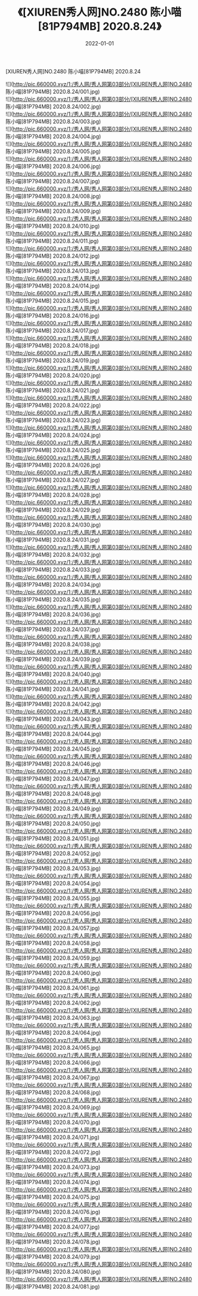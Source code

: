 ﻿---
layout: post
title:  《[XIUREN秀人网]NO.2480 陈小喵[81P794MB] 2020.8.24》
date:   2022-01-01
img: http://pic.660000.xyz/1:/秀人网/秀人网第03部分/[XIUREN秀人网]NO.2480 陈小喵[81P794MB] 2020.8.24/000.jpg
categories: [美女, 清纯, 唯美]
---

[XIUREN秀人网]NO.2480 陈小喵[81P794MB] 2020.8.24

 ![](http://pic.660000.xyz/1:/秀人网/秀人网第03部分/[XIUREN秀人网]NO.2480 陈小喵[81P794MB] 2020.8.24/001.jpg) <br>![](http://pic.660000.xyz/1:/秀人网/秀人网第03部分/[XIUREN秀人网]NO.2480 陈小喵[81P794MB] 2020.8.24/002.jpg) <br>![](http://pic.660000.xyz/1:/秀人网/秀人网第03部分/[XIUREN秀人网]NO.2480 陈小喵[81P794MB] 2020.8.24/003.jpg) <br>![](http://pic.660000.xyz/1:/秀人网/秀人网第03部分/[XIUREN秀人网]NO.2480 陈小喵[81P794MB] 2020.8.24/004.jpg) <br>![](http://pic.660000.xyz/1:/秀人网/秀人网第03部分/[XIUREN秀人网]NO.2480 陈小喵[81P794MB] 2020.8.24/005.jpg) <br>![](http://pic.660000.xyz/1:/秀人网/秀人网第03部分/[XIUREN秀人网]NO.2480 陈小喵[81P794MB] 2020.8.24/006.jpg) <br>![](http://pic.660000.xyz/1:/秀人网/秀人网第03部分/[XIUREN秀人网]NO.2480 陈小喵[81P794MB] 2020.8.24/007.jpg) <br>![](http://pic.660000.xyz/1:/秀人网/秀人网第03部分/[XIUREN秀人网]NO.2480 陈小喵[81P794MB] 2020.8.24/008.jpg) <br>![](http://pic.660000.xyz/1:/秀人网/秀人网第03部分/[XIUREN秀人网]NO.2480 陈小喵[81P794MB] 2020.8.24/009.jpg) <br>![](http://pic.660000.xyz/1:/秀人网/秀人网第03部分/[XIUREN秀人网]NO.2480 陈小喵[81P794MB] 2020.8.24/010.jpg) <br>![](http://pic.660000.xyz/1:/秀人网/秀人网第03部分/[XIUREN秀人网]NO.2480 陈小喵[81P794MB] 2020.8.24/011.jpg) <br>![](http://pic.660000.xyz/1:/秀人网/秀人网第03部分/[XIUREN秀人网]NO.2480 陈小喵[81P794MB] 2020.8.24/012.jpg) <br>![](http://pic.660000.xyz/1:/秀人网/秀人网第03部分/[XIUREN秀人网]NO.2480 陈小喵[81P794MB] 2020.8.24/013.jpg) <br>![](http://pic.660000.xyz/1:/秀人网/秀人网第03部分/[XIUREN秀人网]NO.2480 陈小喵[81P794MB] 2020.8.24/014.jpg) <br>![](http://pic.660000.xyz/1:/秀人网/秀人网第03部分/[XIUREN秀人网]NO.2480 陈小喵[81P794MB] 2020.8.24/015.jpg) <br>![](http://pic.660000.xyz/1:/秀人网/秀人网第03部分/[XIUREN秀人网]NO.2480 陈小喵[81P794MB] 2020.8.24/016.jpg) <br>![](http://pic.660000.xyz/1:/秀人网/秀人网第03部分/[XIUREN秀人网]NO.2480 陈小喵[81P794MB] 2020.8.24/017.jpg) <br>![](http://pic.660000.xyz/1:/秀人网/秀人网第03部分/[XIUREN秀人网]NO.2480 陈小喵[81P794MB] 2020.8.24/018.jpg) <br>![](http://pic.660000.xyz/1:/秀人网/秀人网第03部分/[XIUREN秀人网]NO.2480 陈小喵[81P794MB] 2020.8.24/019.jpg) <br>![](http://pic.660000.xyz/1:/秀人网/秀人网第03部分/[XIUREN秀人网]NO.2480 陈小喵[81P794MB] 2020.8.24/020.jpg) <br>![](http://pic.660000.xyz/1:/秀人网/秀人网第03部分/[XIUREN秀人网]NO.2480 陈小喵[81P794MB] 2020.8.24/021.jpg) <br>![](http://pic.660000.xyz/1:/秀人网/秀人网第03部分/[XIUREN秀人网]NO.2480 陈小喵[81P794MB] 2020.8.24/022.jpg) <br>![](http://pic.660000.xyz/1:/秀人网/秀人网第03部分/[XIUREN秀人网]NO.2480 陈小喵[81P794MB] 2020.8.24/023.jpg) <br>![](http://pic.660000.xyz/1:/秀人网/秀人网第03部分/[XIUREN秀人网]NO.2480 陈小喵[81P794MB] 2020.8.24/024.jpg) <br>![](http://pic.660000.xyz/1:/秀人网/秀人网第03部分/[XIUREN秀人网]NO.2480 陈小喵[81P794MB] 2020.8.24/025.jpg) <br>![](http://pic.660000.xyz/1:/秀人网/秀人网第03部分/[XIUREN秀人网]NO.2480 陈小喵[81P794MB] 2020.8.24/026.jpg) <br>![](http://pic.660000.xyz/1:/秀人网/秀人网第03部分/[XIUREN秀人网]NO.2480 陈小喵[81P794MB] 2020.8.24/027.jpg) <br>![](http://pic.660000.xyz/1:/秀人网/秀人网第03部分/[XIUREN秀人网]NO.2480 陈小喵[81P794MB] 2020.8.24/028.jpg) <br>![](http://pic.660000.xyz/1:/秀人网/秀人网第03部分/[XIUREN秀人网]NO.2480 陈小喵[81P794MB] 2020.8.24/029.jpg) <br>![](http://pic.660000.xyz/1:/秀人网/秀人网第03部分/[XIUREN秀人网]NO.2480 陈小喵[81P794MB] 2020.8.24/030.jpg) <br>![](http://pic.660000.xyz/1:/秀人网/秀人网第03部分/[XIUREN秀人网]NO.2480 陈小喵[81P794MB] 2020.8.24/031.jpg) <br>![](http://pic.660000.xyz/1:/秀人网/秀人网第03部分/[XIUREN秀人网]NO.2480 陈小喵[81P794MB] 2020.8.24/032.jpg) <br>![](http://pic.660000.xyz/1:/秀人网/秀人网第03部分/[XIUREN秀人网]NO.2480 陈小喵[81P794MB] 2020.8.24/033.jpg) <br>![](http://pic.660000.xyz/1:/秀人网/秀人网第03部分/[XIUREN秀人网]NO.2480 陈小喵[81P794MB] 2020.8.24/034.jpg) <br>![](http://pic.660000.xyz/1:/秀人网/秀人网第03部分/[XIUREN秀人网]NO.2480 陈小喵[81P794MB] 2020.8.24/035.jpg) <br>![](http://pic.660000.xyz/1:/秀人网/秀人网第03部分/[XIUREN秀人网]NO.2480 陈小喵[81P794MB] 2020.8.24/036.jpg) <br>![](http://pic.660000.xyz/1:/秀人网/秀人网第03部分/[XIUREN秀人网]NO.2480 陈小喵[81P794MB] 2020.8.24/037.jpg) <br>![](http://pic.660000.xyz/1:/秀人网/秀人网第03部分/[XIUREN秀人网]NO.2480 陈小喵[81P794MB] 2020.8.24/038.jpg) <br>![](http://pic.660000.xyz/1:/秀人网/秀人网第03部分/[XIUREN秀人网]NO.2480 陈小喵[81P794MB] 2020.8.24/039.jpg) <br>![](http://pic.660000.xyz/1:/秀人网/秀人网第03部分/[XIUREN秀人网]NO.2480 陈小喵[81P794MB] 2020.8.24/040.jpg) <br>![](http://pic.660000.xyz/1:/秀人网/秀人网第03部分/[XIUREN秀人网]NO.2480 陈小喵[81P794MB] 2020.8.24/041.jpg) <br>![](http://pic.660000.xyz/1:/秀人网/秀人网第03部分/[XIUREN秀人网]NO.2480 陈小喵[81P794MB] 2020.8.24/042.jpg) <br>![](http://pic.660000.xyz/1:/秀人网/秀人网第03部分/[XIUREN秀人网]NO.2480 陈小喵[81P794MB] 2020.8.24/043.jpg) <br>![](http://pic.660000.xyz/1:/秀人网/秀人网第03部分/[XIUREN秀人网]NO.2480 陈小喵[81P794MB] 2020.8.24/044.jpg) <br>![](http://pic.660000.xyz/1:/秀人网/秀人网第03部分/[XIUREN秀人网]NO.2480 陈小喵[81P794MB] 2020.8.24/045.jpg) <br>![](http://pic.660000.xyz/1:/秀人网/秀人网第03部分/[XIUREN秀人网]NO.2480 陈小喵[81P794MB] 2020.8.24/046.jpg) <br>![](http://pic.660000.xyz/1:/秀人网/秀人网第03部分/[XIUREN秀人网]NO.2480 陈小喵[81P794MB] 2020.8.24/047.jpg) <br>![](http://pic.660000.xyz/1:/秀人网/秀人网第03部分/[XIUREN秀人网]NO.2480 陈小喵[81P794MB] 2020.8.24/048.jpg) <br>![](http://pic.660000.xyz/1:/秀人网/秀人网第03部分/[XIUREN秀人网]NO.2480 陈小喵[81P794MB] 2020.8.24/049.jpg) <br>![](http://pic.660000.xyz/1:/秀人网/秀人网第03部分/[XIUREN秀人网]NO.2480 陈小喵[81P794MB] 2020.8.24/050.jpg) <br>![](http://pic.660000.xyz/1:/秀人网/秀人网第03部分/[XIUREN秀人网]NO.2480 陈小喵[81P794MB] 2020.8.24/051.jpg) <br>![](http://pic.660000.xyz/1:/秀人网/秀人网第03部分/[XIUREN秀人网]NO.2480 陈小喵[81P794MB] 2020.8.24/052.jpg) <br>![](http://pic.660000.xyz/1:/秀人网/秀人网第03部分/[XIUREN秀人网]NO.2480 陈小喵[81P794MB] 2020.8.24/053.jpg) <br>![](http://pic.660000.xyz/1:/秀人网/秀人网第03部分/[XIUREN秀人网]NO.2480 陈小喵[81P794MB] 2020.8.24/054.jpg) <br>![](http://pic.660000.xyz/1:/秀人网/秀人网第03部分/[XIUREN秀人网]NO.2480 陈小喵[81P794MB] 2020.8.24/055.jpg) <br>![](http://pic.660000.xyz/1:/秀人网/秀人网第03部分/[XIUREN秀人网]NO.2480 陈小喵[81P794MB] 2020.8.24/056.jpg) <br>![](http://pic.660000.xyz/1:/秀人网/秀人网第03部分/[XIUREN秀人网]NO.2480 陈小喵[81P794MB] 2020.8.24/057.jpg) <br>![](http://pic.660000.xyz/1:/秀人网/秀人网第03部分/[XIUREN秀人网]NO.2480 陈小喵[81P794MB] 2020.8.24/058.jpg) <br>![](http://pic.660000.xyz/1:/秀人网/秀人网第03部分/[XIUREN秀人网]NO.2480 陈小喵[81P794MB] 2020.8.24/059.jpg) <br>![](http://pic.660000.xyz/1:/秀人网/秀人网第03部分/[XIUREN秀人网]NO.2480 陈小喵[81P794MB] 2020.8.24/060.jpg) <br>![](http://pic.660000.xyz/1:/秀人网/秀人网第03部分/[XIUREN秀人网]NO.2480 陈小喵[81P794MB] 2020.8.24/061.jpg) <br>![](http://pic.660000.xyz/1:/秀人网/秀人网第03部分/[XIUREN秀人网]NO.2480 陈小喵[81P794MB] 2020.8.24/062.jpg) <br>![](http://pic.660000.xyz/1:/秀人网/秀人网第03部分/[XIUREN秀人网]NO.2480 陈小喵[81P794MB] 2020.8.24/063.jpg) <br>![](http://pic.660000.xyz/1:/秀人网/秀人网第03部分/[XIUREN秀人网]NO.2480 陈小喵[81P794MB] 2020.8.24/064.jpg) <br>![](http://pic.660000.xyz/1:/秀人网/秀人网第03部分/[XIUREN秀人网]NO.2480 陈小喵[81P794MB] 2020.8.24/065.jpg) <br>![](http://pic.660000.xyz/1:/秀人网/秀人网第03部分/[XIUREN秀人网]NO.2480 陈小喵[81P794MB] 2020.8.24/066.jpg) <br>![](http://pic.660000.xyz/1:/秀人网/秀人网第03部分/[XIUREN秀人网]NO.2480 陈小喵[81P794MB] 2020.8.24/067.jpg) <br>![](http://pic.660000.xyz/1:/秀人网/秀人网第03部分/[XIUREN秀人网]NO.2480 陈小喵[81P794MB] 2020.8.24/068.jpg) <br>![](http://pic.660000.xyz/1:/秀人网/秀人网第03部分/[XIUREN秀人网]NO.2480 陈小喵[81P794MB] 2020.8.24/069.jpg) <br>![](http://pic.660000.xyz/1:/秀人网/秀人网第03部分/[XIUREN秀人网]NO.2480 陈小喵[81P794MB] 2020.8.24/070.jpg) <br>![](http://pic.660000.xyz/1:/秀人网/秀人网第03部分/[XIUREN秀人网]NO.2480 陈小喵[81P794MB] 2020.8.24/071.jpg) <br>![](http://pic.660000.xyz/1:/秀人网/秀人网第03部分/[XIUREN秀人网]NO.2480 陈小喵[81P794MB] 2020.8.24/072.jpg) <br>![](http://pic.660000.xyz/1:/秀人网/秀人网第03部分/[XIUREN秀人网]NO.2480 陈小喵[81P794MB] 2020.8.24/073.jpg) <br>![](http://pic.660000.xyz/1:/秀人网/秀人网第03部分/[XIUREN秀人网]NO.2480 陈小喵[81P794MB] 2020.8.24/074.jpg) <br>![](http://pic.660000.xyz/1:/秀人网/秀人网第03部分/[XIUREN秀人网]NO.2480 陈小喵[81P794MB] 2020.8.24/075.jpg) <br>![](http://pic.660000.xyz/1:/秀人网/秀人网第03部分/[XIUREN秀人网]NO.2480 陈小喵[81P794MB] 2020.8.24/076.jpg) <br>![](http://pic.660000.xyz/1:/秀人网/秀人网第03部分/[XIUREN秀人网]NO.2480 陈小喵[81P794MB] 2020.8.24/077.jpg) <br>![](http://pic.660000.xyz/1:/秀人网/秀人网第03部分/[XIUREN秀人网]NO.2480 陈小喵[81P794MB] 2020.8.24/078.jpg) <br>![](http://pic.660000.xyz/1:/秀人网/秀人网第03部分/[XIUREN秀人网]NO.2480 陈小喵[81P794MB] 2020.8.24/079.jpg) <br>![](http://pic.660000.xyz/1:/秀人网/秀人网第03部分/[XIUREN秀人网]NO.2480 陈小喵[81P794MB] 2020.8.24/080.jpg) <br>![](http://pic.660000.xyz/1:/秀人网/秀人网第03部分/[XIUREN秀人网]NO.2480 陈小喵[81P794MB] 2020.8.24/081.jpg) <br>
